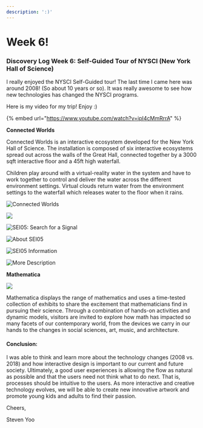 ```yaml
---
description: ':)'
---
```


# Week 6!

### Discovery Log Week 6: Self-Guided Tour of NYSCI \(New York Hall of Science\)

I really enjoyed the NYSCI Self-Guided tour! The last time I came here was around 2008! \(So about 10 years or so\). It was really awesome to see how new technologies has changed the NYSCI programs.

Here is my video for my trip! Enjoy :\)

{% embed url="https://www.youtube.com/watch?v=ipI4cMmRrrA" %}

**Connected Worlds**

Connected Worlds is an interactive ecosystem developed for the New York Hall of Science. The installation is composed of six interactive ecosystems spread out across the walls of the Great Hall, connected together by a 3000 sqft interactive floor and a 45ft high waterfall.

Children play around with a virtual-reality water in the system and have to work together to control and deliver the water across the different environment settings. Virtual clouds return water from the environment settings to the waterfall which releases water to the floor when it rains.

![Connected Worlds](../.gitbook/assets/image%20%2819%29.png)

![](../.gitbook/assets/img_4869.JPG)

![SEI05: Search for a Signal](../.gitbook/assets/img_4892.JPG)

![About SEI05](../.gitbook/assets/img_4907.JPG)

![SEI05 Information](../.gitbook/assets/img_4908.JPG)

![More Description](../.gitbook/assets/img_4909.JPG)



**Mathematica**

![](../.gitbook/assets/img_4905.JPG)

Mathematica displays the range of mathematics and uses a time-tested collection of exhibits to share the excitement that mathematicians find in pursuing their science. Through a combination of hands-on activities and dynamic models, visitors are invited to explore how math has impacted so many facets of our contemporary world, from the devices we carry in our hands to the changes in social sciences, art, music, and architecture.

#### Conclusion:

I was able to think and learn more about the technology changes \(2008 vs. 2018\) and how interactive design is important to our current and future society. Ultimately, a good user experiences is allowing the flow as natural as possible and that the users need not think what to do next. That is, processes should be intuitive to the users. As more interactive and creative technology evolves, we will be able to create new innovative artwork and promote young kids and adults to find their passion.

Cheers,

Steven Yoo

